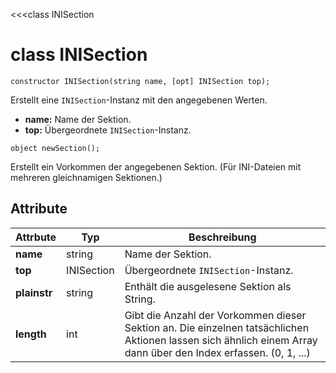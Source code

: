 ﻿<<<class INISection

# class INISection

```fnpreview
constructor INISection(string name, [opt] INISection top);
```
Erstellt eine ```INISection```-Instanz mit den angegebenen Werten.

* **name:**
  Name der Sektion.
* **top:**
  Übergeordnete ```INISection```-Instanz.

```fnpreview
object newSection();
```
Erstellt ein Vorkommen der angegebenen Sektion. (Für INI-Dateien mit mehreren gleichnamigen Sektionen.)

## Attribute

| Attrbute | Typ | Beschreibung |
|----------|-----|--------------|
| **name** | string | Name der Sektion. |
| **top** | INISection | Übergeordnete ```INISection```-Instanz. |
| **plainstr** | string | Enthält die ausgelesene Sektion als String. |
| **length** | int | Gibt die Anzahl der Vorkommen dieser Sektion an. Die einzelnen tatsächlichen Aktionen lassen sich ähnlich einem Array dann über den Index erfassen. (0, 1, ...) |